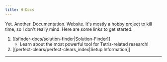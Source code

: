 ```yaml
---
title: H-Docs
---
```

Yet. Another. Documentation. Website. It's mostly a hobby project to kill time, so I don't really mind. Here are some links to get started:
1. [[sfinder-docs/solution-finder|Solution-Finder]]
	- Learn about the most powerful tool for Tetris-related research!
2. [[perfect-clears/perfect-clears_index|Setup Information]]
___